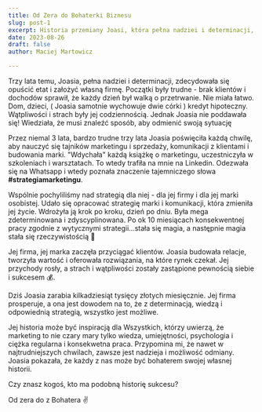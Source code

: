 ```yaml
---
title: Od Zera do Bohaterki Biznesu
slug: post-1
excerpt: Historia przemiany Joasi, która pełna nadziei i determinacji, zdecydowała się opuścić etat i założyć własną firmę - brzmi znajomo?
date: 2023-08-26
draft: false
author: Maciej Martowicz

---
```


Trzy lata temu, Joasia, pełna nadziei i determinacji, zdecydowała się opuścić etat i założyć własną firmę. Początki były trudne - brak klientów i dochodów sprawił, że każdy dzień był walką o przetrwanie. Nie miała łatwo. Dom, dzieci, ( Joasia samotnie wychowuje dwie córki ) kredyt hipoteczny. Wątpliwości i strach były jej codziennością. Jednak Joasia nie poddawała się!
Wiedziała, że musi znaleźć sposób, aby odmienić swoją sytuację

Przez niemal 3 lata, bardzo trudne trzy lata Joasia poświęciła każdą chwilę, aby nauczyć się tajników marketingu i sprzedaży, komunikacji z klientami i budowania marki. "Wdychała" każdą książkę o marketingu, uczestniczyła w szkoleniach i warsztatach. To wtedy trafiła na mnie na Linkedin. Odezwała się na Whatsapp i wtedy poznała znaczenie tajemniczego słowa **#strategiamarketingu**.

Wspólnie pochyliliśmy nad strategią dla niej - dla jej firmy i dla jej marki osobistej. Udało się opracować strategię marki i komunikacji, która zmieniła jej życie. Wdrożyła ją krok po kroku, dzień po dniu. Była mega zdeterminowana i zdyscyplinowana. Po ok 10 miesiącach konsekwentnej pracy zgodnie z wytycznymi strategii...stała się magia, a następnie magia stała się rzeczywistością 🚀 

Jej firma, jej marka zaczęła przyciągać klientów. Joasia budowała relacje, tworzyła wartość i oferowała rozwiązania, na które rynek czekał. Jej przychody rosły, a strach i wątpliwości zostały zastąpione pewnością siebie i sukcesem 💰. 

Dziś Joasia zarabia kilkadziesiąt tysięcy złotych miesięcznie. Jej firma prosperuje, a ona jest dowodem na to, że z determinacją, wiedzą i odpowiednią strategią, wszystko jest możliwe.

Jej historia może być inspiracją dla Wszystkich, którzy uwierzą, że marketing to nie czary mary tylko wiedza, umiejętności, psychologia i ciężka regularna i konsekwetna praca. Przypomina mi, że nawet w najtrudniejszych chwilach, zawsze jest nadzieja i możliwość odmiany. Joasia pokazała, że każdy z nas może być bohaterem swojej własnej historii.

Czy znasz kogoś, kto ma podobną historię sukcesu?

Od zera do z Bohatera ✌️

